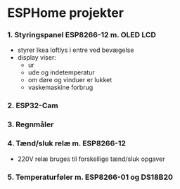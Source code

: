 # ESPHome projekter
### 1. Styringspanel ESP8266-12 m. OLED LCD
- styrer Ikea loftlys i entre ved bevægelse
- display viser:
   - ur
   - ude og indetemperatur
   - om døre og vinduer er lukket
   - vaskemaskine forbrug


### 2. ESP32-Cam

### 3. Regnmåler

### 4. Tænd/sluk relæ m. ESP8266-12
- 220V relæ bruges til forskellige tænd/sluk opgaver

### 5. Temperaturføler m. ESP8266-01 og DS18B20
